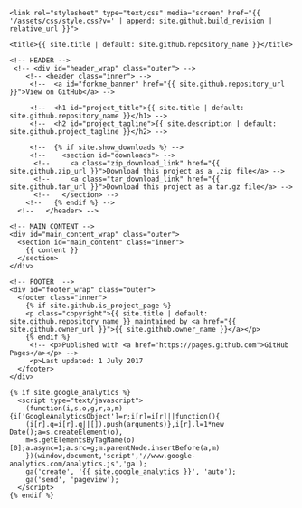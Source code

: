 <!DOCTYPE html>
<html lang="{{ site.lang | default: "en-US" }}">

  <head>
    <meta charset='utf-8'>
    <meta http-equiv="X-UA-Compatible" content="chrome=1">
    <meta name="viewport" content="width=device-width,maximum-scale=2">
    <meta name="description" content="{{ site.title | default: site.github.repository_name }} : {{ site.description | default: site.github.project_tagline }}">

    <link rel="stylesheet" type="text/css" media="screen" href="{{ '/assets/css/style.css?v=' | append: site.github.build_revision | relative_url }}">

    <title>{{ site.title | default: site.github.repository_name }}</title>
  </head>

  <body>

    <!-- HEADER -->
     <!-- <div id="header_wrap" class="outer"> -->
        <!-- <header class="inner"> -->
         <!--  <a id="forkme_banner" href="{{ site.github.repository_url }}">View on GitHub</a> -->

         <!--  <h1 id="project_title">{{ site.title | default: site.github.repository_name }}</h1> -->
         <!--  <h2 id="project_tagline">{{ site.description | default: site.github.project_tagline }}</h2> -->

         <!--  {% if site.show_downloads %} -->
         <!--    <section id="downloads"> -->
          <!--     <a class="zip_download_link" href="{{ site.github.zip_url }}">Download this project as a .zip file</a> -->
          <!--     <a class="tar_download_link" href="{{ site.github.tar_url }}">Download this project as a tar.gz file</a> -->
          <!--   </section> -->
        <!--   {% endif %} -->
      <!--   </header> -->
   <!--  </div> -->

    <!-- MAIN CONTENT -->
    <div id="main_content_wrap" class="outer">
      <section id="main_content" class="inner">
        {{ content }}
      </section>
    </div>

    <!-- FOOTER  -->
    <div id="footer_wrap" class="outer">
      <footer class="inner">
        {% if site.github.is_project_page %}
        <p class="copyright">{{ site.title | default: site.github.repository_name }} maintained by <a href="{{ site.github.owner_url }}">{{ site.github.owner_name }}</a></p>
        {% endif %}
         <!-- <p>Published with <a href="https://pages.github.com">GitHub Pages</a></p> -->
         <p>Last updated: 1 July 2017
      </footer>
    </div>

    {% if site.google_analytics %}
      <script type="text/javascript">
        (function(i,s,o,g,r,a,m){i['GoogleAnalyticsObject']=r;i[r]=i[r]||function(){
        (i[r].q=i[r].q||[]).push(arguments)},i[r].l=1*new Date();a=s.createElement(o),
        m=s.getElementsByTagName(o)[0];a.async=1;a.src=g;m.parentNode.insertBefore(a,m)
        })(window,document,'script','//www.google-analytics.com/analytics.js','ga');
        ga('create', '{{ site.google_analytics }}', 'auto');
        ga('send', 'pageview');
      </script>
    {% endif %}
  </body>
</html>
